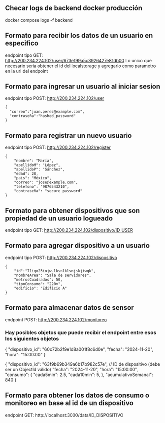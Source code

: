 
## Checar logs de backend docker producción
docker compose logs -f backend

<!--                             Endpoints de usuarios                                         -->

## Formato para recibir los datos de un usuario en especifico
endpoint tipo GET: http://200.234.224.102/user/673e199a5c3926427e81db00
Lo unico que necesario seria obtener el id del localstorage y agregarlo como parametro en la url del endpoint

## Formato para ingresar un usuario al iniciar sesion
endpoint tipo POST: http://200.234.224.102/user
````
{
  "correo":"juan.perez@example.com",
  "contraseña":"hashed_password"
}
````

## Formato para registrar un nuevo usuario
endpoint tipo POST: http://200.234.224.102/register
````
{
    "nombre": "María",
    "apellidoM": "López",
    "apellidoP": "Sánchez",
    "edad": 28,
    "pais": "México",
    "correo": "jose@example.com",
    "telefono": "9876543210",
    "contraseña": "secure_password"
}
````
<!--                                    Endpoints de dispositivos                                 -->
## Formato para obtener dispositivos que son propiedad de un usuario logueado
endpoint tipo GET: http://200.234.224.102/dispositivo/ID_USER

## Formato para agregar dispositivo a un usuario
endpoint tipo POST: http://200.234.224.102/dispositivo
````
{
    "id":"71iqo23iojw-lksnlklsnjskjiwqk",
    "nombreArea": "Sala de servidores",
    "metrosCuadrados": 50,
    "tipoConsumo": "220v",
    "edificio": "Edificio A"
}
````

<!--                                       Endpoints para el monitoreo del sensor                    -->
## Formato para almacenar datos de sensor
endpoint POST: http://200.234.224.102/monitoreo
### Hay posibles objetos que puede recibir el endpoint entre esos los siguientes objetos
{
  "dispositivo_id": "60c72b2f9e1d8a001f8c6d0e",
  "fecha": "2024-11-20",
  "hora": "15:00:00"
}

{
  "dispositivo_id": "63f9b69b349a6b17b982c57e", // ID de dispositivo (debe ser un ObjectId válido)
  "fecha": "2024-11-20",
  "hora": "15:00:00",
  "consumo": {
    "cada5min": 2.5,
    "cada10min": 5,
  },
  "acumulativoSemanal": 840
}


## Formato para obtener los datos de consumo o monitoreo en base al id de un dispositivo

endpoint GET: http://localhost:3000/data/ID_DISPOSITIVO
